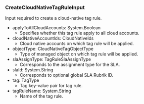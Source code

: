 ### CreateCloudNativeTagRuleInput
Input required to create a cloud-native tag rule.

- applyToAllCloudAccounts: System.Boolean
  - Specifies whether this tag rule apply to all cloud accounts.
- cloudNativeAccountIds: CloudNativeIds
  - Cloud native accounts on which tag rule will be applied.
- objectType: CloudNativeTagObjectType
  - Type of managed object on which tag rule will be applied.
- slaAssignType: TagRuleSlaAssignType
  - Corresponds to the assignment type for the SLA.
- slaId: System.String
  - Corresponds to optional global SLA Rubrik ID.
- tag: TagType
  - Tag key-value pair for tag rule.
- tagRuleName: System.String
  - Name of the tag rule.
